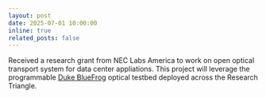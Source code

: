 ```yaml
---
layout: post
date: 2025-07-01 10:00:00
inline: true
related_posts: false
---
```


Received a research grant from NEC Labs America to work on open optical transport system for data center appliations. This project will leverage the programmable [Duke BlueFrog](https://www.nsf.gov/awardsearch/showAward?AWD_ID=2330333&HistoricalAwards=false) optical testbed deployed across the Research Triangle.